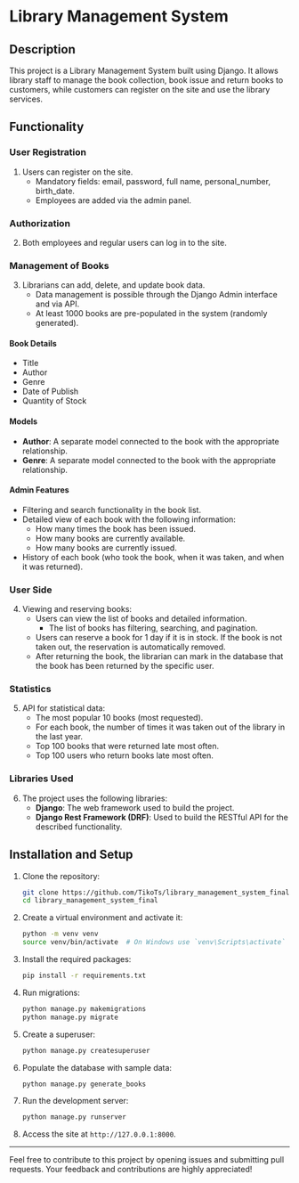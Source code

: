# Library Management System

## Description

This project is a Library Management System built using Django. It allows library staff to manage the book collection, book issue and return books to customers, while customers can register on the site and use the library services.

## Functionality

### User Registration
1. Users can register on the site.
   - Mandatory fields: email, password, full name, personal_number, birth_date.
   - Employees are added via the admin panel.

### Authorization
2. Both employees and regular users can log in to the site.

### Management of Books
3. Librarians can add, delete, and update book data.
   - Data management is possible through the Django Admin interface and via API.
   - At least 1000 books are pre-populated in the system (randomly generated).

#### Book Details
- Title
- Author
- Genre
- Date of Publish
- Quantity of Stock

#### Models
- **Author**: A separate model connected to the book with the appropriate relationship.
- **Genre**: A separate model connected to the book with the appropriate relationship.

#### Admin Features
- Filtering and search functionality in the book list.
- Detailed view of each book with the following information:
  - How many times the book has been issued.
  - How many books are currently available.
  - How many books are currently issued.
- History of each book (who took the book, when it was taken, and when it was returned).

### User Side
4. Viewing and reserving books:
   - Users can view the list of books and detailed information.
     - The list of books has filtering, searching, and pagination.
   - Users can reserve a book for 1 day if it is in stock. If the book is not taken out, the reservation is automatically removed.
   - After returning the book, the librarian can mark in the database that the book has been returned by the specific user.

### Statistics
5. API for statistical data:
   - The most popular 10 books (most requested).
   - For each book, the number of times it was taken out of the library in the last year.
   - Top 100 books that were returned late most often.
   - Top 100 users who return books late most often.

### Libraries Used
6. The project uses the following libraries:
   - **Django**: The web framework used to build the project.
   - **Django Rest Framework (DRF)**: Used to build the RESTful API for the described functionality.

## Installation and Setup

1. Clone the repository:
   ```bash
   git clone https://github.com/TikoTs/library_management_system_final.git
   cd library_management_system_final
   ```

2. Create a virtual environment and activate it:
   ```bash
   python -m venv venv
   source venv/bin/activate  # On Windows use `venv\Scripts\activate`
   ```

3. Install the required packages:
   ```bash
   pip install -r requirements.txt
   ```

4. Run migrations:
   ```bash
   python manage.py makemigrations
   python manage.py migrate
   ```

5. Create a superuser:
   ```bash
   python manage.py createsuperuser
   ```

6. Populate the database with sample data:
   ```bash
   python manage.py generate_books
   ```

7. Run the development server:
   ```bash
   python manage.py runserver
   ```

8. Access the site at `http://127.0.0.1:8000`.

---

Feel free to contribute to this project by opening issues and submitting pull requests. Your feedback and contributions are highly appreciated!
